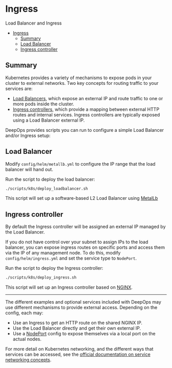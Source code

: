 # Ingress

Load Balancer and Ingress

- [Ingress](#ingress)
  - [Summary](#summary)
  - [Load Balancer](#load-balancer)
  - [Ingress controller](#ingress-controller)

## Summary
Kubernetes provides a variety of mechanisms to expose pods in your cluster to external networks.
Two key concepts for routing traffic to your services are:

- [Load Balancers](https://kubernetes.io/docs/concepts/services-networking/#loadbalancer), which expose an external IP and route traffic to one or more pods inside the cluster.
- [Ingress controllers](https://kubernetes.io/docs/concepts/services-networking/ingress/), which provide a mapping between external HTTP routes and internal services.
  Ingress controllers are typically exposed using a Load Balancer external IP.

DeepOps provides scripts you can run to configure a simple Load Balancer and/or Ingress setup:

## Load Balancer

Modify `config/helm/metallb.yml` to configure the IP range that the load balancer will hand out.

Run the script to deploy the load balancer:

```bash
./scripts/k8s/deploy_loadbalancer.sh
```

This script will set up a software-based L2 Load Balancer using [MetalLb](https://metallb.universe.tf/)

## Ingress controller

By default the Ingress controller will be assigned an external IP managed by the Load Balancer.

If you do not have control over your subnet to assign IPs to the load balancer, you can expose
ingress routes on specific ports and access them via the IP of any management node. To do this,
modify `config/helm/ingress.yml` and set the service type to `NodePort`.

Run the script to deploy the Ingress controller:

```bash
./scripts/k8s/deploy_ingress.sh
```

This script will set up an Ingress controller based on [NGINX](https://github.com/kubernetes/ingress-nginx).

---

The different examples and optional services included with DeepOps may use different mechanisms to provide external access.
Depending on the config, each may:

- Use an Ingress to get an HTTP route on the shared NGINX IP.
- Use the Load Balancer directly and get their own external IP.
- Use a [NodePort](https://kubernetes.io/docs/concepts/services-networking/#nodeport) config to expose themselves via a local port on the actual nodes.

For more detail on Kubernetes networking, and the different ways that services can be accessed, see the [official documentation on service networking concepts](https://kubernetes.io/docs/concepts/services-networking/).
